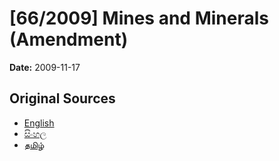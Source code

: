 # [66/2009] Mines and Minerals (Amendment)

**Date:** 2009-11-17

## Original Sources

- [English](https://documents.gov.lk/view/acts/2009/11/66-2009_E.pdf)
- [සිංහල](https://documents.gov.lk/view/acts/2009/11/66-2009_S.pdf)
- [தமிழ்](https://documents.gov.lk/view/acts/2009/11/66-2009_T.pdf)
